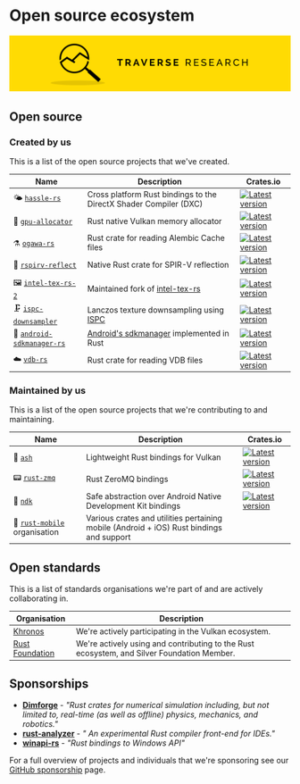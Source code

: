# Open source ecosystem

[![Banner](banner.png)](https://traverseresearch.nl)

## Open source

### Created by us

This is a list of the open source projects that we've created.

Name | Description | Crates.io
--- | --- | ---
🌤 [`hassle-rs`](https://github.com/Traverse-Research/hassle-rs) | Cross platform Rust bindings to the DirectX Shader Compiler (DXC) | [![Latest version](https://img.shields.io/crates/v/hassle-rs.svg)](https://crates.io/crates/hassle-rs)
📒 [`gpu-allocator`](https://github.com/Traverse-Research/gpu-allocator) | Rust native Vulkan memory allocator | [![Latest version](https://img.shields.io/crates/v/gpu-allocator.svg)](https://crates.io/crates/gpu-allocator)
⚗ [`ogawa-rs`](https://github.com/Traverse-Research/ogawa-rs) | Rust crate for reading Alembic Cache files | [![Latest version](https://img.shields.io/crates/v/ogawa-rs.svg)](https://crates.io/crates/ogawa-rs)
🌋 [`rspirv-reflect`](https://github.com/Traverse-Research/rspirv-reflect) | Native Rust crate for SPIR-V reflection | [![Latest version](https://img.shields.io/crates/v/rspirv-reflect.svg)](https://crates.io/crates/rspirv-reflect)
🖼️ [`intel-tex-rs-2`](https://github.com/Traverse-Research/intel-tex-rs-2) | Maintained fork of [intel-tex-rs](https://github.com/gwihlidal/intel-tex-rs) | [![Latest version](https://img.shields.io/crates/v/intel_tex_2.svg)](https://crates.io/crates/intel_tex_2)
🗜️ [`ispc-downsampler`](https://github.com/Traverse-Research/ispc-downsampler) | Lanczos texture downsampling using [ISPC](https://github.com/Twinklebear/ispc-rs) | [![Latest version](https://img.shields.io/crates/v/ispc-downsampler.svg)](https://crates.io/crates/ispc-downsampler)
🤖 [`android-sdkmanager-rs`](https://github.com/Traverse-Research/android-sdkmanager-rs) | [Android's sdkmanager](https://developer.android.com/studio/command-line/sdkmanager) implemented in Rust | [![Latest version](https://img.shields.io/crates/v/android-sdkmanager-rs.svg)](https://crates.io/crates/android-sdkmanager-rs)
☁️️ [`vdb-rs`](https://github.com/Traverse-Research/vdb-rs) | Rust crate for reading VDB files | [![Latest version](https://img.shields.io/crates/v/vdb-rs.svg)](https://crates.io/crates/vdb-rs)

### Maintained by us

This is a list of the open source projects that we're contributing to and maintaining.

Name | Description | Crates.io
--- | --- | ---
💨 [`ash`](https://github.com/ash-rs/ash) | Lightweight Rust bindings for Vulkan | [![Latest version](https://img.shields.io/crates/v/ash.svg)](https://crates.io/crates/ash)
📟 [`rust-zmq`](https://github.com/erickt/rust-zmq) | Rust ZeroMQ bindings | [![Latest version](https://img.shields.io/crates/v/zmq.svg)](https://crates.io/crates/zmq)
🤖 [`ndk`](https://github.com/rust-mobile/ndk) | Safe abstraction over Android Native Development Kit bindings | [![Latest version](https://img.shields.io/crates/v/ndk.svg)](https://crates.io/crates/ndk)
🤖 [`rust-mobile`](https://github.com/rust-mobile) organisation | Various crates and utilities pertaining mobile (Android + iOS) Rust bindings and support |

## Open standards

This is a list of standards organisations we're part of and are actively collaborating in.

Organisation | Description
--- | ---
[Khronos](https://www.khronos.org/members/list) | We're actively participating in the Vulkan ecosystem.
[Rust Foundation](https://foundation.rust-lang.org/news/member-spotlight-traverse-research/) | We're actively using and contributing to the Rust ecosystem, and Silver Foundation Member.

## Sponsorships

* __[Dimforge](https://www.dimforge.com/)__ - _"Rust crates for numerical simulation including, but not limited to, real-time (as well as offline) physics, mechanics, and robotics."_
* __[rust-analyzer](https://github.com/rust-analyzer/rust-analyzer)__ - _" An experimental Rust compiler front-end for IDEs."_
* __[winapi-rs](https://github.com/retep998/winapi-rs)__ - _"Rust bindings to Windows API"_

For a full overview of projects and individuals that we're sponsoring see our [GitHub sponsorship](https://github.com/orgs/Traverse-Research/sponsoring) page.
